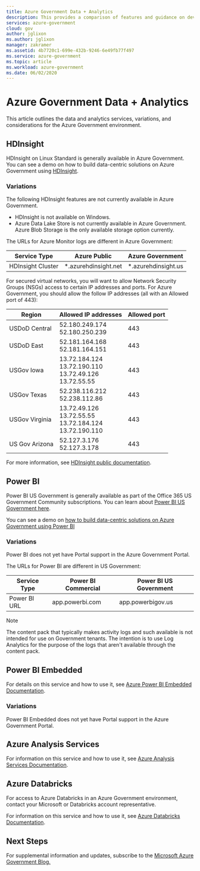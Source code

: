 ```yaml
---
title: Azure Government Data + Analytics
description: This provides a comparison of features and guidance on developing applications for Azure Government
services: azure-government
cloud: gov
author: jglixon
ms.author: jglixon
manager: zakramer
ms.assetid: 4b7720c1-699e-432b-9246-6e49fb77f497
ms.service: azure-government
ms.topic: article
ms.workload: azure-government
ms.date: 06/02/2020
---
```

# Azure Government Data + Analytics
This article outlines the data and analytics services, variations, and considerations for the Azure Government environment.

## HDInsight
HDInsight on Linux Standard is generally available in Azure Government. You can see a demo on how to build data-centric solutions on Azure Government using [HDInsight](https://channel9.msdn.com/Blogs/Azure/Cognitive-Services-HDInsight-and-Power-BI-on-Azure-Government).

### Variations
The following HDInsight features are not currently available in Azure Government.

* HDInsight is not available on Windows.
* Azure Data Lake Store is not currently available in Azure Government. Azure Blob Storage is the only available storage option currently.

The URLs for Azure Monitor logs are different in Azure Government:

| Service Type | Azure Public | Azure Government |
| --- | --- | --- |
| HDInsight Cluster | \*.azurehdinsight.net | \*.azurehdinsight.us |

For secured virtual networks, you will want to allow Network Security Groups (NSGs) access to certain IP addresses and ports. For Azure Government, you should allow the follow IP addresses (all with an Allowed port of 443):

| Region | Allowed IP addresses | Allowed port |
| ---- | ---- | ---- |
| USDoD Central | 52.180.249.174</br>52.180.250.239 | 443 |
| USDoD East | 52.181.164.168</br>52.181.164.151 | 443 |
| USGov Iowa | 13.72.184.124</br>13.72.190.110 </br>13.72.49.126</br>13.72.55.55| 443 |
| USGov Texas | 52.238.116.212</br>52.238.112.86 | 443 |
| USGov Virginia | 13.72.49.126</br>13.72.55.55</br> 13.72.184.124</br>13.72.190.110 | 443 |
| US Gov Arizona | 52.127.3.176</br>52.127.3.178 | 443 | 


For more information, see [HDInsight public documentation](../hdinsight/hadoop/apache-hadoop-introduction.md).

## Power BI
Power BI US Government is generally available as part of the Office 365 US Government Community subscriptions. You can learn about [Power BI US Government here](https://powerbi.microsoft.com/en-us/documentation/powerbi-service-govus-overview/).

You can see a demo on [how to build data-centric solutions on Azure Government using Power BI](https://channel9.msdn.com/Blogs/Azure/Cognitive-Services-HDInsight-and-Power-BI-on-Azure-Government/)

### Variations

Power BI does not yet have Portal support in the Azure Government Portal. 

The URLs for Power BI are different in US Government:

| Service Type | Power BI Commercial | Power BI US Government |
| --- | --- | --- |
| Power BI URL | app.powerbi.com | app.powerbigov.us |

> [!NOTE]
> The content pack that typically makes activity logs and such available is not intended for use on Government tenants. The intention is to use Log Analytics for the purpose of the logs that aren't available through the content pack. 

## Power BI Embedded 
For details on this service and how to use it, see [Azure Power BI Embedded Documentation](../power-bi-embedded/index.md).

### Variations
Power BI Embedded does not yet have Portal support in the Azure Government Portal. 

## Azure Analysis Services

For information on this service and how to use it, see [Azure Analysis Services Documentation](../analysis-services/index.yml).

## Azure Databricks

For access to Azure Databricks in an Azure Government environment, contact your Microsoft or Databricks account representative.

For information on this service and how to use it, see [Azure Databricks Documentation](../azure-databricks/index.yml).

## Next Steps
For supplemental information and updates, subscribe to the
<a href="https://blogs.msdn.microsoft.com/azuregov/">Microsoft Azure Government Blog. </a>
